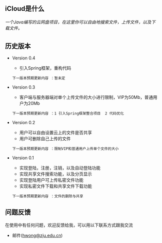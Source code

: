 ## iCloud是什么

###### 一个Java编写的云网盘项目，在这里你可以自由地搜索文件，上传文件，以及下载文件。


## 历史版本

* Version 0.4
    *  引入Spring框架，重构代码

    `下一版本预期更新内容 ：暂未定`

* Version 0.3
    *  客户端与服务器端对单个上传文件的大小进行限制，VIP为50Mb，普通用户为20Mb

    `下一版本预期更新内容 ：1 引入Spring框架整合项目  2 代码优化`


* Version 0.2
    *  用户可以自由设置云上的文件是否共享
    *  用户可删除自己上传的文件
    
    `下一版本预期更新内容 ：限制VIP和普通用户上传单个文件的大小`

* Version 0.1
    *  实现登陆，注册，注销，以及自动登陆功能
    *  实现共享文件搜索功能，以及分页显示
    *  实现登陆用户可上传私密文件功能
    *  实现私密文件下载和共享文件下载功能

    `下一版本预期更新内容 ：文件的删除与共享`


## 问题反馈
在使用中有任何问题，欢迎反馈给我，可以用以下联系方式跟我交流

* 邮件(hwong@zju.edu.cn)
